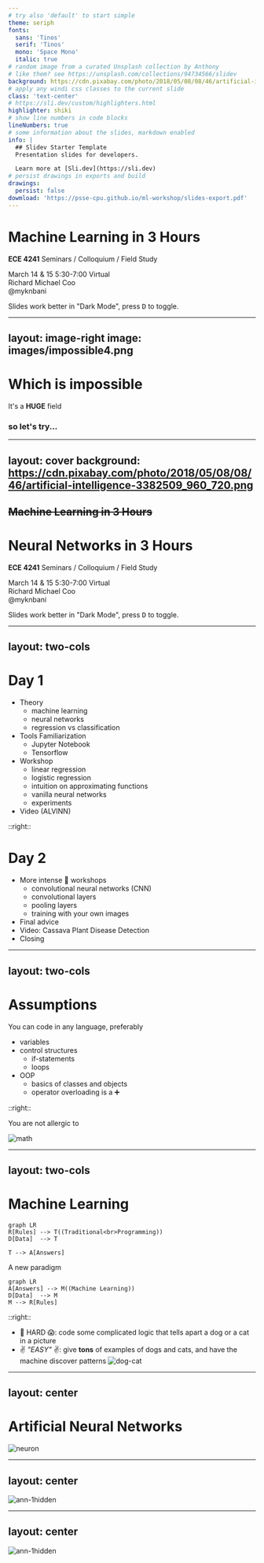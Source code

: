 ```yaml
---
# try also 'default' to start simple
theme: seriph
fonts:
  sans: 'Tinos'
  serif: 'Tinos'
  mono: 'Space Mono'
  italic: true
# random image from a curated Unsplash collection by Anthony
# like them? see https://unsplash.com/collections/94734566/slidev
background: https://cdn.pixabay.com/photo/2018/05/08/08/46/artificial-intelligence-3382509_960_720.png
# apply any windi css classes to the current slide
class: 'text-center'
# https://sli.dev/custom/highlighters.html
highlighter: shiki
# show line numbers in code blocks
lineNumbers: true
# some information about the slides, markdown enabled
info: |
  ## Slidev Starter Template
  Presentation slides for developers.

  Learn more at [Sli.dev](https://sli.dev)
# persist drawings in exports and build
drawings:
  persist: false
dowmload: 'https://psse-cpu.github.io/ml-workshop/slides-export.pdf'
---
```


# Machine Learning in 3 Hours

<b>ECE 4241</b> Seminars / Colloquium / Field Study

<div class="pt-12">
  <mdi-calendar /> March 14 & 15
  <mdi-clock /> 5:30-7:00
  <mdi-map-marker /> Virtual
</div>

<div class="abs-br m-6 flex rounded-4xl">
  <div class="bg-blue-800/40 p-2 text-gray-300 mr-0" style="border-radius: 4px 0px 0px 4px">
    Richard Michael Coo
  </div>
  <div class="italic text-indigo-200 bg-blue-300/40 p-2 ml-0" style="border-radius: 0px 16px 16px 0px">
    <logos-twitter /> <logos-github-icon /> <logos-gitlab /> @myknbani
  </div>
</div>

<p class="font-xs italic absolute bottom-2 left-0 opacity-30 transform -rotate-4">
  Slides work better in "Dark Mode", press <kbd class="not-italic">D</kbd> to toggle.
</p>

<!--
The last comment block of each slide will be treated as slide notes. It will be visible and editable in Presenter Mode along with the slide. [Read more in the docs](https://sli.dev/guide/syntax.html#notes)
-->

---
layout: image-right
image: images/impossible4.png
---
# Which is impossible

<p class="pt-24 text-3xl">It's a <b class="text-5xl">HUGE</b> field</p>

<h3 class="mt-24">so let's try...</h3>

---
layout: cover
background: https://cdn.pixabay.com/photo/2018/05/08/08/46/artificial-intelligence-3382509_960_720.png
---

## ~~Machine Learning in 3 Hours~~
# Neural Networks in 3 Hours

<b>ECE 4241</b> Seminars / Colloquium / Field Study

<div class="pt-12">
  <mdi-calendar /> March 14 & 15
  <mdi-clock /> 5:30-7:00
  <mdi-map-marker /> Virtual
</div>

<div class="abs-br m-6 flex rounded-4xl">
  <div class="bg-blue-800/40 p-2 text-gray-300 mr-0" style="border-radius: 4px 0px 0px 4px">
    Richard Michael Coo
  </div>
  <div class="italic text-indigo-200 bg-blue-300/40 p-2 ml-0" style="border-radius: 0px 16px 16px 0px">
    <logos-twitter /> <logos-github-icon /> <logos-gitlab /> @myknbani
  </div>
</div>

<p class="font-xs italic absolute bottom-2 left-0 opacity-30 transform -rotate-4">
  Slides work better in "Dark Mode", press <kbd class="not-italic">D</kbd> to toggle.
</p>
<!--
The last comment block of each slide will be treated as slide notes. It will be visible and editable in Presenter Mode along with the slide. [Read more in the docs](https://sli.dev/guide/syntax.html#notes)
-->

---
layout: two-cols
---

# Day 1
- Theory
  * machine learning
  * neural networks
  * regression vs classification
- Tools Familiarization
  * <logos-jupyter /> Jupyter Notebook
  * <logos-tensorflow /> Tensorflow
- Workshop
  * linear regression
  * logistic regression
  * intuition on approximating functions
  * vanilla neural networks
  * experiments
- Video (ALVINN)

::right::

# Day 2
- More intense 💪 workshops
  * convolutional neural networks (CNN)
  * convolutional layers
  * pooling layers
  * training with your own images
- Final advice
- Video: Cassava Plant Disease Detection
- Closing

---
layout: two-cols
---

# Assumptions

You can code in any language, preferably

<logos-python style="width: 128px; height: 128px" />

- variables
- control structures
   * if-statements
   * loops
- OOP
  * basics of classes and objects
  * operator overloading is a ➕

::right::

<div class="mt-12 text-gray-500">
  You are not allergic to
</div>

![math](/images/math.png)


---
layout: two-cols
---

# Machine Learning

```mermaid {theme: 'dark', scale: 1.2}
graph LR
R[Rules] --> T((Traditional<br>Programming))
D[Data]  --> T

T --> A[Answers]
```

A new paradigm

```mermaid {theme: 'dark', scale: 1.1}
graph LR
A[Answers] --> M((Machine Learning))
D[Data]  --> M
M --> R[Rules]
```

::right::

- 💎 HARD 😱: code some complicated logic that tells apart a dog or a cat in a picture
- ✌ _"EASY"_ ✌: give **tons** of examples of dogs and cats, and have the machine discover patterns
  ![dog-cat](/images/dog-cat.jpg)

---
layout: center
---

# Artificial Neural Networks

<img alt="neuron" src="/images/neuron.png"  />


---
layout: center
---

![ann-1hidden](/images/ann-1hidden.png)


---
layout: center
---

![ann-1hidden](/images/ann-2hidden.png)

